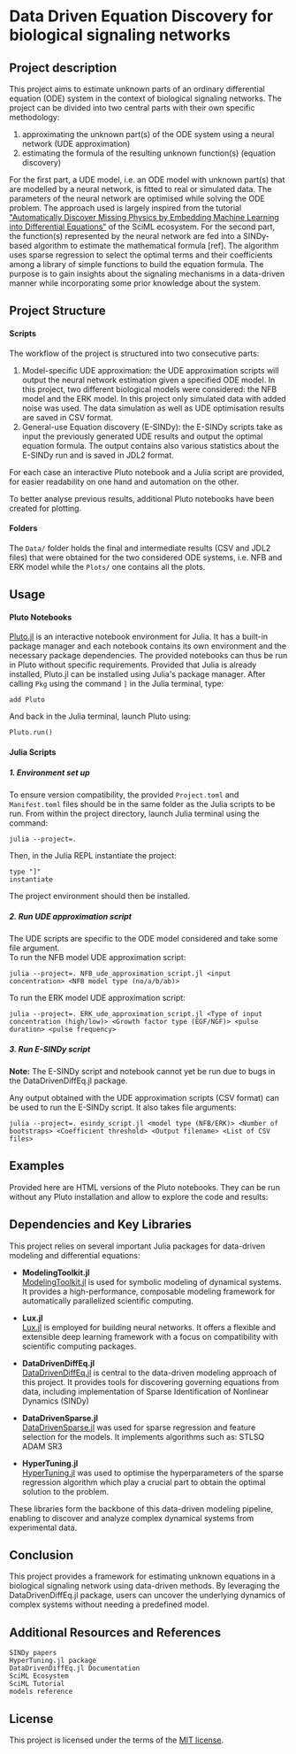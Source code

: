 # Data Driven Equation Discovery for biological signaling networks 

## Project description
This project aims to estimate unknown parts of an ordinary differential equation (ODE) system in the context of biological signaling networks. The project can be divided into two central parts with their own specific methodology:
1. approximating the unknown part(s) of the ODE system using a neural network (UDE approximation)
2. estimating the formula of the resulting unknown function(s) (equation discovery)

For the first part, a UDE model, i.e. an ODE model with unknown part(s) that are modelled by a neural network, is fitted to real or simulated data. The parameters of the neural network are optimised while solving the ODE problem. The approach used is largely inspired from the tutorial ["Automatically Discover Missing Physics by Embedding Machine Learning into Differential Equations"](https://docs.sciml.ai/Overview/dev/showcase/missing_physics/) of the SciML ecosystem. 
For the second part, the function(s) represented by the neural network are fed into a SINDy-based algorithm to estimate the mathematical formula [ref]. The algorithm uses sparse regression to select the optimal terms and their coefficients among a library of simple functions to build the equation formula. 
The purpose is to gain insights about the signaling mechanisms in a data-driven manner while incorporating some prior knowledge about the system. 

## Project Structure

#### Scripts
The workflow of the project is structured into two consecutive parts:

1. Model-specific UDE approximation: the UDE approximation scripts will output
   the neural network estimation given a specified ODE model. In this project, two different biological models
   were considered: the NFB model and the ERK model. In this project only simulated data with added noise was used. The data simulation as well as UDE optimisation results are saved in CSV format.
2. General-use Equation discovery (E-SINDy): the E-SINDy scripts take as input the previously generated UDE results and output the optimal equation formula. The output contains also various statistics about the E-SINDy run and is saved in JDL2 format.

For each case an interactive Pluto notebook and a Julia script are provided, for easier readability on one hand and  automation on the other.

To better analyse previous results, additional Pluto notebooks have been created for plotting.

#### Folders
The `Data/` folder holds the final and intermediate results (CSV and JDL2 files) that were obtained for the two considered ODE systems, i.e. NFB and ERK model while the `Plots/` one contains all the plots.

## Usage

#### Pluto Notebooks  
  [Pluto.jl](https://plutojl.org/) is an interactive notebook environment for Julia. It has a built-in package manager and each notebook
  contains its own environment and the necessary package dependencies. The provided notebooks can thus be run in Pluto without specific
  requirements. Provided that Julia is already installed, Pluto.jl can be installed using Julia's package manager. After calling `Pkg` using the command `]` in the Julia terminal, type:  

    add Pluto 
And back in the Julia terminal, launch Pluto using:   
    
    Pluto.run()
    
#### Julia Scripts  
  ##### 1. Environment set up
  To ensure version compatibility, the provided `Project.toml` and `Manifest.toml` files should be in the same folder as the Julia scripts to be run. From within the project directory, launch Julia terminal using the command:  

    julia --project=.

Then, in the Julia REPL instantiate the project:

    type "]" 
    instantiate

The project environment should then be installed.

##### 2. Run UDE approximation script
The UDE scripts are specific to the ODE model considered and take some file argument.   
To run the NFB model UDE approximation script:

    julia --project=. NFB_ude_approximation_script.jl <input concentration> <NFB model type (no/a/b/ab)>

To run the ERK model UDE approximation script:

    julia --project=. ERK_ude_approximation_script.jl <Type of input concentration (high/low)> <Growth factor type (EGF/NGF)> <pulse duration> <pulse frequency>  


##### 3. Run E-SINDy script

**Note:** 
The E-SINDy script and notebook cannot yet be run due to bugs in the DataDrivenDiffEq.jl package. 

Any output obtained with the UDE approximation scripts (CSV format) can be used to run the E-SINDy script. It also takes file arguments:

    julia --project=. esindy_script.jl <model type (NFB/ERK)> <Number of bootstraps> <Coefficient threshold> <Output filename> <List of CSV files>

## Examples

Provided here are HTML versions of the Pluto notebooks. They can be run without any Pluto installation and allow to explore the code and results:


## Dependencies and Key Libraries
This project relies on several important Julia packages for data-driven modeling and differential equations:

- **ModelingToolkit.jl**  
[ModelingToolkit.jl](https://docs.sciml.ai/ModelingToolkit/stable/) is used for symbolic modeling of dynamical systems. It provides a high-performance, composable modeling framework for automatically parallelized scientific computing.

- **Lux.jl**  
[Lux.jl](https://lux.csail.mit.edu/stable/) is employed for building neural networks. It offers a flexible and extensible deep learning framework with a focus on compatibility with scientific computing packages.

- **DataDrivenDiffEq.jl**  
[DataDrivenDiffEq.jl](https://docs.sciml.ai/DataDrivenDiffEq/stable/) is central to the data-driven modeling approach of this project. It provides tools for discovering governing equations from data, including implementation of Sparse Identification of Nonlinear Dynamics (SINDy) 

- **DataDrivenSparse.jl**  
[DataDrivenSparse.jl](https://docs.sciml.ai/DataDrivenDiffEq/stable/libs/datadrivensparse/sparse_regression/) was used for sparse regression and feature selection for the models. It implements algorithms such as:
    STLSQ
    ADAM
    SR3

- **HyperTuning.jl**  
[HyperTuning.jl](https://jmejia8.github.io/HyperTuning.jl/dev/) was used to optimise the hyperparameters of the sparse regression algorithm which play a crucial part to obtain the optimal solution to the problem.

These libraries form the backbone of this data-driven modeling pipeline, enabling to discover and analyze complex dynamical systems from experimental data.


## Conclusion
This project provides a framework for estimating unknown equations in a biological signaling network using data-driven methods. By leveraging the DataDrivenDiffEq.jl package, users can uncover the underlying dynamics of complex systems without needing a predefined model.

## Additional Resources and References

    SINDy papers
    HyperTuning.jl package
    DataDrivenDiffEq.jl Documentation
    SciML Ecosystem
    SciML Tutorial
    models reference

## License
This project is licensed under the terms of the [MIT license](LICENSE.txt).
